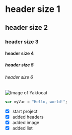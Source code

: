 # header size 1
## header size 2
### header size 3
#### header size 4
##### header size 5
###### header size 6
![Image of Yaktocat](https://octodex.github.com/images/yaktocat.png)
 
``` javascript
var myVar = "Hello, world!";
```
- [x] start project
- [x] added headers
- [x] added image
- [x] added list
